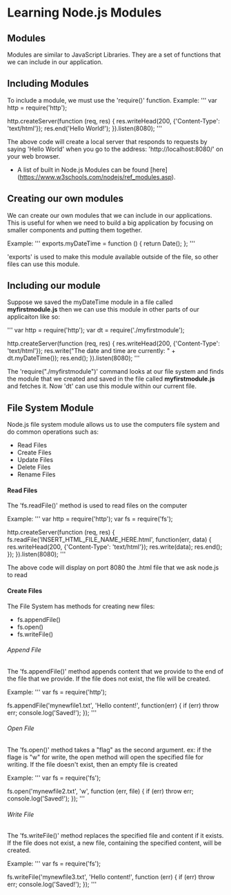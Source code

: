 # Learning Node.js Modules

## Modules

Modules are similar to JavaScript Libraries. They are a set of functions that we can include in our application.

## Including Modules

To include a module, we must use the 'require()' function. Example:
'''
var http = require('http');

http.createServer(function (req, res) {
    res.writeHead(200, {'Content-Type': 'text/html'});
    res.end('Hello World!');
}).listen(8080);
'''

The above code will create a local server that responds to requests by saying 'Hello World' when you go to the address: 'http://localhost:8080/' on your web browser.

* A list of built in Node.js Modules can be found [here] (https://www.w3schools.com/nodejs/ref_modules.asp).

## Creating our own modules

We can create our own modules that we can include in our applications. This is useful for when we need to build a big application by focusing on smaller components and putting them together.

Example:
'''
exports.myDateTime = function () {
    return Date();
};
'''

'exports' is used to make this module available outside of the file, so other files can use this module.

## Including our module

Suppose we saved the myDateTime module in a file called **myfirstmodule.js** then we can use this module in other parts of our applicaiton like so:

'''
var http = require('http');
var dt = require('./myfirstmodule');

http.createServer(function (req, res) {
    res.writeHead(200, {'Content-Type': 'text/html'});
    res.write("The date and time are currently: " + dt.myDateTime());
    res.end();
}).listen(8080);
'''

The 'require("./myfirstmodule")' command looks at our file system and finds the module that we created and saved in the file called **myfirstmodule.js** and fetches it. Now 'dt' can use this module within our current file.

## File System Module

Node.js file system module allows us to use the computers file system and do common operations such as:
- Read Files
- Create Files
- Update Files
- Delete Files
- Rename Files

#### Read Files

The 'fs.readFile()' method is used to read files on the computer

Example:
'''
var http = require('http');
var fs = require('fs');

http.createServer(function (req, res) {
    fs.readFile('INSERT_HTML_FILE_NAME_HERE.html', function(err, data) {
            res.writeHead(200, {'Content-Type': 'text/html'});
            res.write(data);
            res.end();
    });
}).listen(8080);
'''

The above code will display on port 8080 the .html file that we ask node.js to read

#### Create Files

The File System has methods for creating new files:
- fs.appendFile()
- fs.open()
- fs.writeFile()

###### Append File

The 'fs.appendFile()' method appends content that we provide to the end of the file that we provide. If the file does not exist, the file will be created.

Example:
'''
var fs = require('http');

fs.appendFile('mynewfile1.txt', 'Hello content!', function(err) {
    if (err) throw err;
    console.log('Saved!');
});
'''

###### Open File

The 'fs.open()' method takes a "flag" as the second argument. ex: if the flage is "w" for write, the open method will open the specified file for writing. If the file doesn't exist, then an empty file is created

Example:
'''
var fs = require('fs');

fs.open('mynewfile2.txt', 'w', function (err, file) {
    if (err) throw err;
    console.log('Saved!');
});
'''
###### Write File

The 'fs.writeFile()' method replaces the specified file and content if it exists. If the file does not exist, a new file, containing the specified content, will be created.

Example:
'''
var fs = require('fs');

fs.writeFile('mynewfile3.txt', 'Hello content!', function (err) {
    if (err) throw err;
    console.log('Saved!');
});
'''
